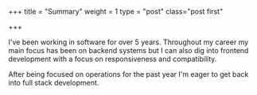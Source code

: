 +++
title = "Summary"
weight = 1
type = "post"
class="post first"

+++

I've been working in software for over 5 years. Throughout my career my main focus has been on backend systems but I can also dig into frontend development with a focus on responsiveness and compatibility.

After being focused on operations for the past year I'm eager to get back into full stack development.